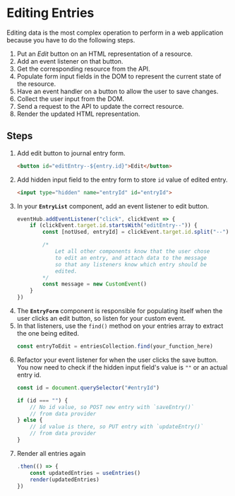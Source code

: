 # Editing Entries

Editing data is the most complex operation to perform in a web application because you have to do the following steps.

1. Put an _Edit_ button on an HTML representation of a resource.
1. Add an event listener on that button.
1. Get the corresponding resource from the API.
1. Populate form input fields in the DOM to represent the current state of the resource.
1. Have an event handler on a button to allow the user to save changes.
1. Collect the user input from the DOM.
1. Send a request to the API to update the correct resource.
1. Render the updated HTML representation.


## Steps

1. Add edit button to journal entry form.
    ```html
    <button id="editEntry--${entry.id}">Edit</button>
    ```
1. Add hidden input field to the entry form to store `id` value of edited entry.
    ```html
    <input type="hidden" name="entryId" id="entryId">
    ```
1. In your **`EntryList`** component, add an event listener to edit button.
    ```js
    eventHub.addEventListener("click", clickEvent => {
        if (clickEvent.target.id.startsWith("editEntry--")) {
            const [notUsed, entryId] = clickEvent.target.id.split("--")

            /*
                Let all other components know that the user chose
                to edit an entry, and attach data to the message
                so that any listeners know which entry should be
                edited.
            */
            const message = new CustomEvent()
        }
    })
    ```
1. The **`EntryForm`** component is responsible for populating itself when the user clicks an edit button, so listen for your custom event.
1. In that listeners, use the `find()` method on your entries array to extract the one being edited.
    ```js
    const entryToEdit = entriesCollection.find(your_function_here)
    ```
1. Refactor your event listener for when the user clicks the save button. You now need to check if the hidden input field's value is `""` or an actual entry id.
    ```js
    const id = document.querySelector("#entryId")

    if (id === "") {
        // No id value, so POST new entry with `saveEntry()`
        // from data provider
    } else {
        // id value is there, so PUT entry with `updateEntry()`
        // from data provider
    }
    ```
1. Render all entries again
    ```js
    .then(() => {
        const updatedEntries = useEntries()
        render(updatedEntries)
    })